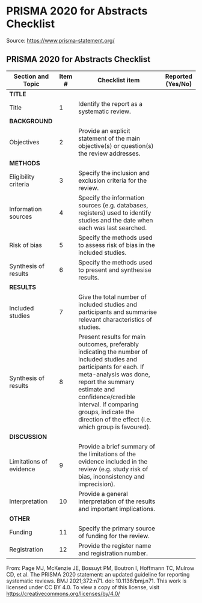 # PRISMA 2020 for Abstracts Checklist

Source: https://www.prisma-statement.org/

## PRISMA 2020 for Abstracts Checklist

| Section and Topic | Item # | Checklist item | Reported (Yes/No) |
|-------------------|--------|---------------|-------------------|
| **TITLE** |  |  |  |
| Title | 1 | Identify the report as a systematic review. |  |
| **BACKGROUND** |  |  |  |
| Objectives | 2 | Provide an explicit statement of the main objective(s) or question(s) the review addresses. |  |
| **METHODS** |  |  |  |
| Eligibility criteria | 3 | Specify the inclusion and exclusion criteria for the review. |  |
| Information sources | 4 | Specify the information sources (e.g. databases, registers) used to identify studies and the date when each was last searched. |  |
| Risk of bias | 5 | Specify the methods used to assess risk of bias in the included studies. |  |
| Synthesis of results | 6 | Specify the methods used to present and synthesise results. |  |
| **RESULTS** |  |  |  |
| Included studies | 7 | Give the total number of included studies and participants and summarise relevant characteristics of studies. |  |
| Synthesis of results | 8 | Present results for main outcomes, preferably indicating the number of included studies and participants for each. If meta-analysis was done, report the summary estimate and confidence/credible interval. If comparing groups, indicate the direction of the effect (i.e. which group is favoured). |  |
| **DISCUSSION** |  |  |  |
| Limitations of evidence | 9 | Provide a brief summary of the limitations of the evidence included in the review (e.g. study risk of bias, inconsistency and imprecision). |  |
| Interpretation | 10 | Provide a general interpretation of the results and important implications. |  |
| **OTHER** |  |  |  |
| Funding | 11 | Specify the primary source of funding for the review. |  |
| Registration | 12 | Provide the register name and registration number. |  |

From: Page MJ, McKenzie JE, Bossuyt PM, Boutron I, Hoffmann TC, Mulrow CD, et al. The PRISMA 2020 statement: an updated guideline for reporting systematic reviews. BMJ 2021;372:n71. doi: 10.1136/bmj.n71. This work is licensed under CC BY 4.0. To view a copy of this license, visit https://creativecommons.org/licenses/by/4.0/
